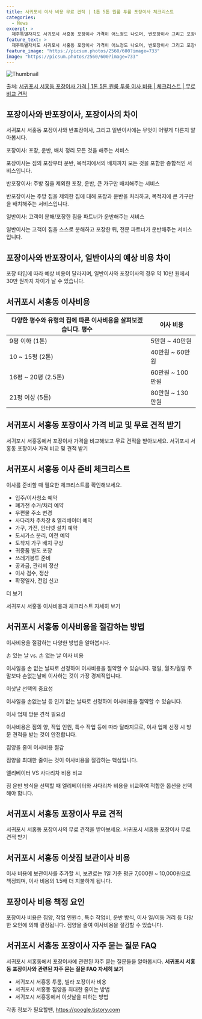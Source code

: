 ```yaml
---
title: 서귀포시 이사 비용 무료 견적 | 1톤 5톤 원룸 투룸 포장이사 체크리스트
categories:
  - News
excerpt: >
  제주특별자치도 서귀포시 서홍동 포장이사 가격이 어느정도 나오며, 반포장이사 그리고 포장이사 차이점을 알아보겠습니다. 1톤 2톤 5톤 원룸 투룸 경우 이사 비용은 어느정도 되며, 어디서 무료 비교 견적을 받아 보실 수 있는지 간단한 이사 체크리스트와 함께 알아보겠습니다.서귀포시 서홍동 포장이사 가격 무료 살펴보기 👈 클릭서귀포시 서홍동 포장이사 평균 이사 비용평수서귀포시 서홍동 평균 이사 비용원룸 이사9평 이하 (1톤)5만원 ~ 40만원투룸 이사10 ~ 15평 (2톤)40만원 ~ 60만원투룸/쓰리룸 이사16평 ~ 20평 (2.5톤)60만원 ~ 100만원쓰리룸 이사21평 (5톤) ~80만원 ~ 130만원우리집 무료 이사견적 받기 👈 클릭서귀포시 서홍동 포장이사, 반포장이사, 일반이사 비용 및 서비스 내용..
feature_text: >
  제주특별자치도 서귀포시 서홍동 포장이사 가격이 어느정도 나오며, 반포장이사 그리고 포장이사 차이점을 알아보겠습니다. 1톤 2톤 5톤 원룸 투룸 경우 이사 비용은 어느정도 되며, 어디서 무료 비교 견적을 받아 보실 수 있는지 간단한 이사 체크리스트와 함께 알아보겠습니다.서귀포시 서홍동 포장이사 가격 무료 살펴보기 👈 클릭서귀포시 서홍동 포장이사 평균 이사 비용평수서귀포시 서홍동 평균 이사 비용원룸 이사9평 이하 (1톤)5만원 ~ 40만원투룸 이사10 ~ 15평 (2톤)40만원 ~ 60만원투룸/쓰리룸 이사16평 ~ 20평 (2.5톤)60만원 ~ 100만원쓰리룸 이사21평 (5톤) ~80만원 ~ 130만원우리집 무료 이사견적 받기 👈 클릭서귀포시 서홍동 포장이사, 반포장이사, 일반이사 비용 및 서비스 내용..
feature_image: "https://picsum.photos/2560/600?image=733"
image: "https://picsum.photos/2560/600?image=733"
---
```


![Thumbnail](https://img1.daumcdn.net/thumb/R800x0/?scode=mtistory2&fname=https%3A%2F%2Fblog.kakaocdn.net%2Fdn%2FUSbQD%2FbtsHbDoUuhR%2F2FtiPAZzrUVpwtm8GL4980%2Fimg.webp)

<p>출처: <a href="https://qoogle.tistory.com/8817" rel="dofollow">서귀포시 서홍동 포장이사 가격 | 1톤 5톤 원룸 투룸 이사 비용 | 체크리스트 | 무료 비교 견적</a> </p>

## 포장이사와 반포장이사, 포장이사의 차이

서귀포시 서홍동 포장이사와 반포장이사, 그리고 일반이사에는 무엇이 어떻게 다른지 알아봅시다.

포장이사: 포장, 운반, 배치 정리 모든 것을 해주는 서비스

포장이사는 짐의 포장부터 운반, 목적지에서의 배치까지 모든 것을 포함한 종합적인 서비스입니다.

반포장이사: 주방 짐을 제외한 포장, 운반, 큰 가구만 배치해주는 서비스

반포장이사는 주방 짐을 제외한 짐에 대해 포장과 운반을 처리하고, 목적지에 큰 가구만을 배치해주는 서비스입니다.

일반이사: 고객이 분해/포장한 짐을 파트너가 운반해주는 서비스

일반이사는 고객이 짐을 스스로 분해하고 포장한 뒤, 전문 파트너가 운반해주는 서비스입니다.

## 포장이사와 반포장이사, 일반이사의 예상 비용 차이

포장 타입에 따라 예상 비용이 달라지며, 일반이사와 포장이사의 경우 약 10만 원에서 30만 원까지 차이가 날 수 있습니다.

## 서귀포시 서홍동 이사비용

다양한 평수와 유형의 집에 따른 이사비용을 살펴보겠습니다.  **평수** | **이사 비용**  
---|---  
9평 이하 (1톤) | 5만원 ~ 40만원  
10 ~ 15평 (2톤) | 40만원 ~ 60만원  
16평 ~ 20평 (2.5톤) | 60만원 ~ 100만원  
21평 이상 (5톤) | 80만원 ~ 130만원  
  
## 서귀포시 서홍동 포장이사 가격 비교 및 무료 견적 받기

서귀포시 서홍동에서 포장이사 가격을 비교해보고 무료 견적을 받아보세요. 서귀포시 서홍동 포장이사 가격 비교 및 견적 받기

## 서귀포시 서홍동 이사 준비 체크리스트

이사를 준비할 때 필요한 체크리스트를 확인해보세요.

  * 입주/이사청소 예약
  * 폐가전 수거/처리 예약
  * 우편물 주소 변경
  * 사다리차 주차장 & 엘리베이터 예약
  * 가구, 가전, 인터넷 설치 예약
  * 도시가스 분리, 이전 예약
  * 도착지 가구 배치 구상
  * 귀중품 별도 포장
  * 쓰레기봉투 준비
  * 공과금, 관리비 정산
  * 이사 검수, 정산
  * 확정일자, 전입 신고

더 보기

서귀포시 서홍동 이사비용과 체크리스트 자세히 보기

## 서귀포시 서홍동 이사비용을 절감하는 방법

이사비용을 절감하는 다양한 방법을 알아봅시다.

손 있는 날 vs. 손 없는 날 이사 비용

이사일을 손 없는 날짜로 선정하여 이사비용을 절약할 수 있습니다. 평일, 월초/월말 주말보다 손없는날에 이사하는 것이 가장 경제적입니다.

이삿날 선택의 중요성

이사일을 손없는날 등 인기 없는 날짜로 선정하여 이사비용을 절약할 수 있습니다.

이사 업체 방문 견적 필요성

이사비용은 짐의 양, 작업 인원, 특수 작업 등에 따라 달라지므로, 이사 업체 선정 시 방문 견적을 받는 것이 안전합니다.

짐양을 줄여 이사비용 절감

짐양을 최대한 줄이는 것이 이사비용을 절감하는 핵심입니다.

엘리베이터 VS 사다리차 비용 비교

짐 운반 방식을 선택할 때 엘리베이터와 사다리차 비용을 비교하여 적합한 옵션을 선택해야 합니다.

## 서귀포시 서홍동 포장이사 무료 견적

서귀포시 서홍동 포장이사의 무료 견적을 받아보세요. 서귀포시 서홍동 포장이사 무료 견적 받기

## 서귀포시 서홍동 이삿짐 보관이사 비용

이사 비용에 보관이사를 추가할 시, 보관료는 1일 기준 평균 7,000원 ~ 10,000원으로 책정되며, 이사 비용의 1.5배 더 지불하게
됩니다.

## 포장이사 비용 책정 요인

포장이사 비용은 짐양, 작업 인원수, 특수 작업비, 운반 방식, 이사 일/이동 거리 등 다양한 요인에 의해 결정됩니다. 짐양을 줄여
이사비용을 절감할 수 있습니다.

## 서귀포시 서홍동 포장이사 자주 묻는 질문 FAQ

서귀포시 서홍동에서 포장이사에 관련된 자주 묻는 질문들을 알아봅시다. **서귀포시 서홍동 포장이사와 관련된 자주 묻는 질문 FAQ 자세히
보기**

  * 서귀포시 서홍동 투룸, 빌라 포장이사 비용
  * 서귀포시 서홍동 짐양을 최대한 줄이는 방법
  * 서귀포시 서홍동에서 이삿날을 피하는 방법

 

각종 정보가 필요할땐, <a href="https://qoogle.tistory.com" rel="dofollow">https://qoogle.tistory.com</a>



